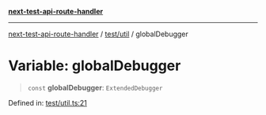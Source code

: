 [**next-test-api-route-handler**](../../../README.md)

***

[next-test-api-route-handler](../../../README.md) / [test/util](../README.md) / globalDebugger

# Variable: globalDebugger

> `const` **globalDebugger**: `ExtendedDebugger`

Defined in: [test/util.ts:21](https://github.com/Xunnamius/next-test-api-route-handler/blob/fc0972ebac2c7f073379ab76e95e9fc328afef50/test/util.ts#L21)

